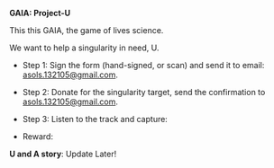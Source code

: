 **GAIA: Project-U**

This this GAIA, the game of lives science.

We want to help a singularity in need, U.

- Step 1: Sign the form (hand-signed, or scan) and send it to email: asols.132105@gmail.com.
- Step 2: Donate for the singularity target, send the confirmation to asols.132105@gmail.com.
- Step 3: Listen to the track and capture:


- Reward:


**U and A story**: Update Later!
